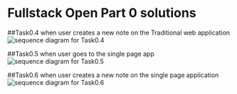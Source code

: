 # Fullstack Open Part 0 solutions

##Task0.4 when user creates a new note on the Traditional web application
![sequence diagram for Task0.4](solution-diagram/task0.4.png)

##Task0.5 when user goes to the single page app
![sequence diagram for Task0.5](solution-diagram/task0.5.png)

##Task0.6 when user creates a new note on the single page application
![sequence diagram for Task0.6](solution-diagram/task0.6.png)
